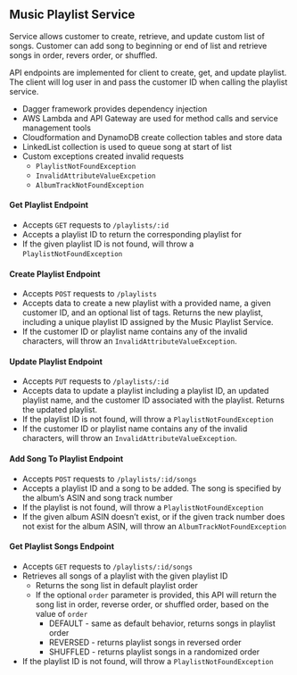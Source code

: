 ## Music Playlist Service
Service allows customer to create, retrieve, and update custom list of songs. 
Customer can add song to beginning or end of list and retrieve songs in order, 
revers order, or shuffled.

API endpoints are implemented for client to create, get, and update playlist. The 
client will log user in and pass the customer ID when calling the playlist service.

* Dagger framework provides dependency injection
* AWS Lambda and API Gateway are used for method calls and service management tools
* Cloudformation and DynamoDB create collection tables and store data
* LinkedList collection is used to queue song at start of list
* Custom exceptions created invalid requests 
    * `PlaylistNotFoundException`
    * `InvalidAttributeValueExcpetion`
    * `AlbumTrackNotFoundException`
  
#### Get Playlist Endpoint

* Accepts `GET` requests to `/playlists/:id`
* Accepts a playlist ID to return the corresponding playlist for
* If the given playlist ID is not found, will throw a `PlaylistNotFoundException`

#### Create Playlist Endpoint

* Accepts `POST` requests to `/playlists`
* Accepts data to create a new playlist with a provided name, a given customer
  ID, and an optional list of tags. Returns the new playlist, including a
  unique playlist ID assigned by the Music Playlist Service.
* If the customer ID or playlist name contains any of the invalid characters,
  will throw an `InvalidAttributeValueException`.

#### Update Playlist Endpoint

* Accepts `PUT` requests to `/playlists/:id`
* Accepts data to update a playlist including a playlist ID, an updated
  playlist name, and the customer ID associated with the playlist. Returns
  the updated playlist.
* If the playlist ID is not found, will throw a `PlaylistNotFoundException`
* If the customer ID or playlist name contains any of the invalid characters,
  will throw an `InvalidAttributeValueException`.

#### Add Song To Playlist Endpoint

* Accepts `POST` requests to `/playlists/:id/songs`
* Accepts a playlist ID and a song to be added. The song is specified by the
  album’s ASIN and song track number
* If the playlist is not found, will throw a `PlaylistNotFoundException`
* If the given album ASIN doesn’t exist, or if the given track number does
  not exist for the album ASIN, will throw an `AlbumTrackNotFoundException`

#### Get Playlist Songs Endpoint

* Accepts `GET` requests to `/playlists/:id/songs`
* Retrieves all songs of a playlist with the given playlist ID
    * Returns the song list in default playlist order
    * If the optional `order` parameter is provided, this API will return the
      song list in order, reverse order, or shuffled order, based on the value
      of `order`
        * DEFAULT - same as default behavior, returns songs in playlist order
        * REVERSED - returns playlist songs in reversed order
        * SHUFFLED - returns playlist songs in a randomized order
* If the playlist ID is not found, will throw a `PlaylistNotFoundException`
